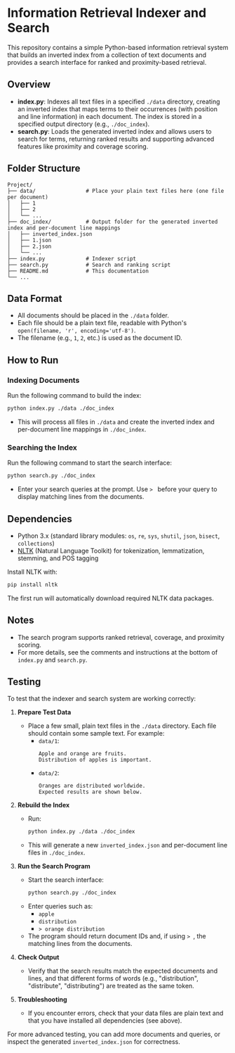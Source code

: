 # Information Retrieval Indexer and Search

This repository contains a simple Python-based information retrieval system that builds an inverted index from a collection of text documents and provides a search interface for ranked and proximity-based retrieval.

## Overview

- **index.py**: Indexes all text files in a specified `./data` directory, creating an inverted index that maps terms to their occurrences (with position and line information) in each document. The index is stored in a specified output directory (e.g., `./doc_index`).
- **search.py**: Loads the generated inverted index and allows users to search for terms, returning ranked results and supporting advanced features like proximity and coverage scoring.

## Folder Structure

```
Project/
├── data/                # Place your plain text files here (one file per document)
│   ├── 1
│   ├── 2
│   └── ...
├── doc_index/           # Output folder for the generated inverted index and per-document line mappings
│   ├── inverted_index.json
│   ├── 1.json
│   ├── 2.json
│   └── ...
├── index.py             # Indexer script
├── search.py            # Search and ranking script
├── README.md            # This documentation
└── ...
```

## Data Format
- All documents should be placed in the `./data` folder.
- Each file should be a plain text file, readable with Python's `open(filename, 'r', encoding='utf-8')`.
- The filename (e.g., `1`, `2`, etc.) is used as the document ID.

## How to Run

### Indexing Documents
Run the following command to build the index:

```sh
python index.py ./data ./doc_index
```

- This will process all files in `./data` and create the inverted index and per-document line mappings in `./doc_index`.

### Searching the Index
Run the following command to start the search interface:

```sh
python search.py ./doc_index
```

- Enter your search queries at the prompt. Use `> ` before your query to display matching lines from the documents.

## Dependencies
- Python 3.x (standard library modules: `os`, `re`, `sys`, `shutil`, `json`, `bisect`, `collections`)
- [NLTK](https://www.nltk.org/) (Natural Language Toolkit) for tokenization, lemmatization, stemming, and POS tagging

Install NLTK with:
```sh
pip install nltk
```

The first run will automatically download required NLTK data packages.

## Notes
- The search program supports ranked retrieval, coverage, and proximity scoring.
- For more details, see the comments and instructions at the bottom of `index.py` and `search.py`.

## Testing

To test that the indexer and search system are working correctly:

1. **Prepare Test Data**
   - Place a few small, plain text files in the `./data` directory. Each file should contain some sample text. For example:
     - `data/1`:
       ```
       Apple and orange are fruits.
       Distribution of apples is important.
       ```
     - `data/2`:
       ```
       Oranges are distributed worldwide.
       Expected results are shown below.
       ```

2. **Rebuild the Index**
   - Run:
     ```sh
     python index.py ./data ./doc_index
     ```
   - This will generate a new `inverted_index.json` and per-document line files in `./doc_index`.

3. **Run the Search Program**
   - Start the search interface:
     ```sh
     python search.py ./doc_index
     ```
   - Enter queries such as:
     - `apple`
     - `distribution`
     - `> orange distribution`
   - The program should return document IDs and, if using `> `, the matching lines from the documents.

4. **Check Output**
   - Verify that the search results match the expected documents and lines, and that different forms of words (e.g., "distribution", "distribute", "distributing") are treated as the same token.

5. **Troubleshooting**
   - If you encounter errors, check that your data files are plain text and that you have installed all dependencies (see above).

For more advanced testing, you can add more documents and queries, or inspect the generated `inverted_index.json` for correctness.
